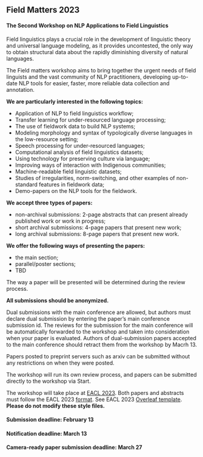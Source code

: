 <script>document.title = "Field Matters | Call for papers";</script>

<head>
<meta property="og:title" content="Field Matters | Call for papers">
<meta property="og:description" content="The first workshop on applying NLP to field linguistics">
<meta property="og:image" content="https://github.com/field-matters/field-matters.github.io/blob/main/logo.jpg?raw=true">
</head>

## Field Matters 2023
#### The Second Workshop on NLP Applications to Field Linguistics

Field linguistics plays a crucial role in the development of linguistic theory and universal language modeling, as it provides uncontested, the only way to obtain structural data about the rapidly diminishing diversity of natural languages.

The Field matters workshop aims to bring together the urgent needs of field linguists and the vast community of NLP practitioners, developing up-to-date NLP tools for easier, faster, more reliable data collection and annotation.

**We are particularly interested in the following topics:**
+ Application of NLP to field linguistics workflow;
+ Transfer learning for under-resourced language processing;
+ The use of fieldwork data to build NLP systems;
+ Modeling morphology and syntax of typologically diverse languages in the low-resource setting;
+ Speech processing for under-resourced languages;
+ Computational analysis of field linguistics datasets;
+ Using technology for preserving culture via language;
+ Improving ways of interaction with Indigenous communities;
+ Machine-readable field linguistic datasets;
+ Studies of irregularities, norm-switching, and other examples of non-standard features in fieldwork data;
+ Demo-papers on the NLP tools for the fieldwork.


**We accept three types of papers:**
+ non-archival submissions: 2-page abstracts that can present already published work or work in progress;
+ short archival submissions: 4-page papers that present new work;
+ long archival submissions: 8-page papers that present new work.

**We offer the following ways of presenting the papers:**
+ the main section;
+ parallel/poster sections;
+ TBD

The way a paper will be presented will be determined during the review process.

**All submissions should be anonymized.**

Dual submissions with the main conference are allowed, but authors must declare dual submission by entering the paper’s main conference submission id. The reviews for the submission for the main conference will be automatically forwarded to the workshop and taken into consideration when your paper is evaluated. Authors of dual-submission papers accepted to the main conference should retract them from the workshop by Macrh 13.

Papers posted to preprint servers such as arxiv can be submitted without any restrictions on when they were posted.

The workshop will run its own review process, and papers can be submitted directly to the workshop via Start.

The workshop will take place at [EACL 2023](https://2023.eacl.org/).
Both papers and abstracts must follow the EACL 2023 [format](https://2023.eacl.org/calls/styles/). See EACL 2023 [Overleaf template](https://www.overleaf.com/latex/templates/eacl-2023-proceedings-template/fvjkskgsmgnh). **Please do not modify these style files.**

#### Submission deadline: February 13
#### Notification deadline: March 13
#### Camera-ready paper submission deadline: March 27
